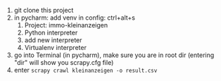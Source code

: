 1. git clone this project
2. in pycharm: add venv in config: ctrl+alt+s 
   1. Project: immo-kleinanzeigen
   2. Python interpreter
   3. add new interpreter
   4. Virtualenv interpreter
3. go into Terminal (in pycharm), make sure you are in root dir (entering "dir" will show you scrapy.cfg file)
4. enter `scrapy crawl kleinanzeigen -o result.csv`